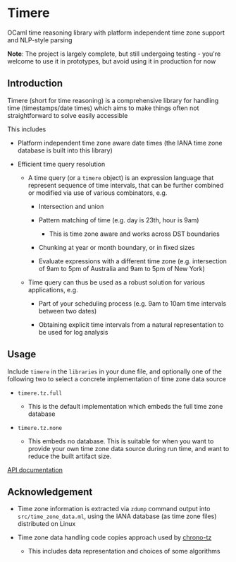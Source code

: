 # Timere
OCaml time reasoning library with platform independent time zone support and NLP-style parsing

__Note__: The project is largely complete, but still undergoing testing - you're welcome to use it in prototypes, but avoid using it in production for now

## Introduction

Timere (short for time reasoning) is a comprehensive library for handling time (timestamps/date times) which aims to make things often not straightforward to solve easily accessible

This includes

- Platform independent time zone aware date times (the IANA time zone database is built into this library)

- Efficient time query resolution

  - A time query (or a `timere` object) is an expression language that represent sequence of time intervals, that can be further combined or modified via use of various combinators, e.g.

    - Intersection and union

    - Pattern matching of time (e.g. day is 23th, hour is 9am)

      - This is time zone aware and works across DST boundaries

    - Chunking at year or month boundary, or in fixed sizes

    - Evaluate expressions with a different time zone (e.g. intersection of 9am to 5pm of Australia and 9am to 5pm of New York)

  - Time query can thus be used as a robust solution for various applications, e.g.

    - Part of your scheduling process (e.g. 9am to 10am time intervals between two dates)

    - Obtaining explicit time intervals from a natural representation to be used for log analysis

## Usage

Include `timere` in the `libraries` in your dune file, and optionally one of the following two to select
a concrete implementation of time zone data source

- `timere.tz.full`

  - This is the default implementation which embeds the full time zone database

- `timere.tz.none`

  - This embeds no database. This is suitable for when you want to provide your own time zone data source during run time, and want to reduce the built artifact size.

[API documentation](https://daypack-dev.github.io/timere/)

## Acknowledgement

- Time zone information is extracted via `zdump` command output into `src/time_zone_data.ml`, using the IANA database (as time zone files) distributed on Linux

- Time zone data handling code copies approach used by [chrono-tz](https://github.com/chronotope/chrono-tz)

  - This includes data representation and choices of some algorithms
